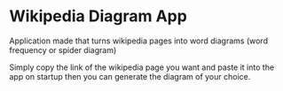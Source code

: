# Wikipedia Diagram App
Application made that turns wikipedia pages into word diagrams (word frequency or spider diagram)

Simply copy the link of the wikipedia page you want and paste it into the app on startup then you can generate the diagram of your choice.
